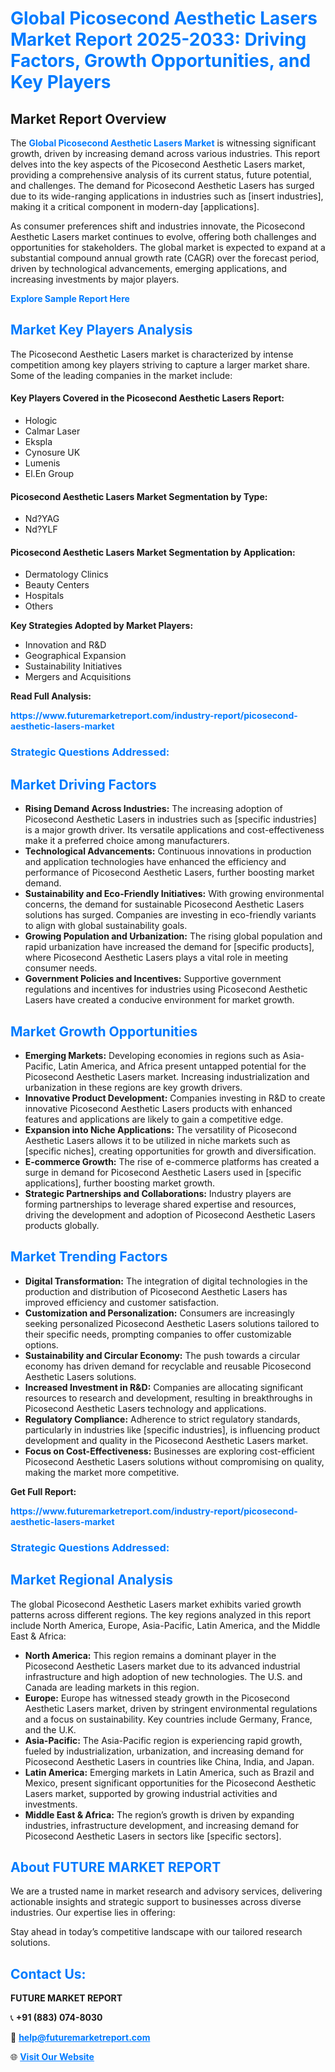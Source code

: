 <h1 style="color: #007BFF;">Global Picosecond Aesthetic Lasers Market Report 2025-2033: Driving Factors, Growth Opportunities, and Key Players</h1>

<section id="overview">
<h2>Market Report Overview</h2>
<p>The <a href="https://www.futuremarketreport.com/industry-report/picosecond-aesthetic-lasers-market" style="color: #007BFF; text-decoration: none;"><strong>Global Picosecond Aesthetic Lasers Market</strong></a> is witnessing significant growth, driven by increasing demand across various industries. This report delves into the key aspects of the Picosecond Aesthetic Lasers market, providing a comprehensive analysis of its current status, future potential, and challenges. The demand for Picosecond Aesthetic Lasers has surged due to its wide-ranging applications in industries such as [insert industries], making it a critical component in modern-day [applications].</p>
<p>As consumer preferences shift and industries innovate, the Picosecond Aesthetic Lasers market continues to evolve, offering both challenges and opportunities for stakeholders. The global market is expected to expand at a substantial compound annual growth rate (CAGR) over the forecast period, driven by technological advancements, emerging applications, and increasing investments by major players.</p>
</section>

<section id="overview">
<p><a href="https://www.futuremarketreport.com/request-sample/reportId=62366" style="color: #007BFF; text-decoration: none;"><strong>Explore Sample Report Here</strong></a></p>
</section>

<section id="key-players">
<h2 style="color: #007BFF;">Market Key Players Analysis</h2>
<p>The Picosecond Aesthetic Lasers market is characterized by intense competition among key players striving to capture a larger market share. Some of the leading companies in the market include:</p>
<h4>Key Players Covered in the Picosecond Aesthetic Lasers Report:</h4>
<ul><li>Hologic</li><li>Calmar Laser</li><li>Ekspla</li><li>Cynosure UK</li><li>Lumenis</li><li>El.En Group</li></ul>
<h4>Picosecond Aesthetic Lasers Market Segmentation by Type:</h4>
<ul><li>Nd?YAG</li><li>Nd?YLF</li></ul>

<h4>Picosecond Aesthetic Lasers Market Segmentation by Application:</h4>
<ul><li>Dermatology Clinics</li><li>Beauty Centers</li><li>Hospitals</li><li>Others</li></ul>
<p><strong>Key Strategies Adopted by Market Players:</strong></p>
<ul>
<li>Innovation and R&D</li>
<li>Geographical Expansion</li>
<li>Sustainability Initiatives</li>
<li>Mergers and Acquisitions</li>
</ul>
</section>

<section>
<p><strong>Read Full Analysis: </strong></p><a href="https://www.futuremarketreport.com/industry-report/picosecond-aesthetic-lasers-market" style="color: #007BFF; text-decoration: none;"><strong>https://www.futuremarketreport.com/industry-report/picosecond-aesthetic-lasers-market</strong></a>
<h3 style="color: #007BFF;">Strategic Questions Addressed:</h3>
</section>

<section id="driving-factors">
<h2 style="color: #007BFF;">Market Driving Factors</h2>
<ul>
<li><strong>Rising Demand Across Industries:</strong> The increasing adoption of Picosecond Aesthetic Lasers in industries such as [specific industries] is a major growth driver. Its versatile applications and cost-effectiveness make it a preferred choice among manufacturers.</li>
<li><strong>Technological Advancements:</strong> Continuous innovations in production and application technologies have enhanced the efficiency and performance of Picosecond Aesthetic Lasers, further boosting market demand.</li>
<li><strong>Sustainability and Eco-Friendly Initiatives:</strong> With growing environmental concerns, the demand for sustainable Picosecond Aesthetic Lasers solutions has surged. Companies are investing in eco-friendly variants to align with global sustainability goals.</li>
<li><strong>Growing Population and Urbanization:</strong> The rising global population and rapid urbanization have increased the demand for [specific products], where Picosecond Aesthetic Lasers plays a vital role in meeting consumer needs.</li>
<li><strong>Government Policies and Incentives:</strong> Supportive government regulations and incentives for industries using Picosecond Aesthetic Lasers have created a conducive environment for market growth.</li>
</ul>
</section>

<section id="growth-opportunities">
<h2 style="color: #007BFF;">Market Growth Opportunities</h2>
<ul>
<li><strong>Emerging Markets:</strong> Developing economies in regions such as Asia-Pacific, Latin America, and Africa present untapped potential for the Picosecond Aesthetic Lasers market. Increasing industrialization and urbanization in these regions are key growth drivers.</li>
<li><strong>Innovative Product Development:</strong> Companies investing in R&D to create innovative Picosecond Aesthetic Lasers products with enhanced features and applications are likely to gain a competitive edge.</li>
<li><strong>Expansion into Niche Applications:</strong> The versatility of Picosecond Aesthetic Lasers allows it to be utilized in niche markets such as [specific niches], creating opportunities for growth and diversification.</li>
<li><strong>E-commerce Growth:</strong> The rise of e-commerce platforms has created a surge in demand for Picosecond Aesthetic Lasers used in [specific applications], further boosting market growth.</li>
<li><strong>Strategic Partnerships and Collaborations:</strong> Industry players are forming partnerships to leverage shared expertise and resources, driving the development and adoption of Picosecond Aesthetic Lasers products globally.</li>
</ul>
</section>

<section id="trending-factors">
<h2 style="color: #007BFF;">Market Trending Factors</h2>
<ul>
<li><strong>Digital Transformation:</strong> The integration of digital technologies in the production and distribution of Picosecond Aesthetic Lasers has improved efficiency and customer satisfaction.</li>
<li><strong>Customization and Personalization:</strong> Consumers are increasingly seeking personalized Picosecond Aesthetic Lasers solutions tailored to their specific needs, prompting companies to offer customizable options.</li>
<li><strong>Sustainability and Circular Economy:</strong> The push towards a circular economy has driven demand for recyclable and reusable Picosecond Aesthetic Lasers solutions.</li>
<li><strong>Increased Investment in R&D:</strong> Companies are allocating significant resources to research and development, resulting in breakthroughs in Picosecond Aesthetic Lasers technology and applications.</li>
<li><strong>Regulatory Compliance:</strong> Adherence to strict regulatory standards, particularly in industries like [specific industries], is influencing product development and quality in the Picosecond Aesthetic Lasers market.</li>
<li><strong>Focus on Cost-Effectiveness:</strong> Businesses are exploring cost-efficient Picosecond Aesthetic Lasers solutions without compromising on quality, making the market more competitive.</li>
</ul>
</section>

<section>
<p><strong>Get Full Report: </strong></p><a href="https://www.futuremarketreport.com/industry-report/picosecond-aesthetic-lasers-market" style="color: #007BFF; text-decoration: none;"><strong>https://www.futuremarketreport.com/industry-report/picosecond-aesthetic-lasers-market</strong></a>
<h3 style="color: #007BFF;">Strategic Questions Addressed:</h3>
</section>


<section id="regional-analysis">
<h2 style="color: #007BFF;">Market Regional Analysis</h2>
<p>The global Picosecond Aesthetic Lasers market exhibits varied growth patterns across different regions. The key regions analyzed in this report include North America, Europe, Asia-Pacific, Latin America, and the Middle East & Africa:</p>
<ul>
<li><strong>North America:</strong> This region remains a dominant player in the Picosecond Aesthetic Lasers market due to its advanced industrial infrastructure and high adoption of new technologies. The U.S. and Canada are leading markets in this region.</li>
<li><strong>Europe:</strong> Europe has witnessed steady growth in the Picosecond Aesthetic Lasers market, driven by stringent environmental regulations and a focus on sustainability. Key countries include Germany, France, and the U.K.</li>
<li><strong>Asia-Pacific:</strong> The Asia-Pacific region is experiencing rapid growth, fueled by industrialization, urbanization, and increasing demand for Picosecond Aesthetic Lasers in countries like China, India, and Japan.</li>
<li><strong>Latin America:</strong> Emerging markets in Latin America, such as Brazil and Mexico, present significant opportunities for the Picosecond Aesthetic Lasers market, supported by growing industrial activities and investments.</li>
<li><strong>Middle East & Africa:</strong> The region’s growth is driven by expanding industries, infrastructure development, and increasing demand for Picosecond Aesthetic Lasers in sectors like [specific sectors].</li>
</ul>
</section>

<footer>
<h2 style="color: #007BFF;">About FUTURE MARKET REPORT</h2>
<p>We are a trusted name in market research and advisory services, delivering actionable insights and strategic support to businesses across diverse industries. Our expertise lies in offering:</p>

<p>Stay ahead in today’s competitive landscape with our tailored research solutions.</p>

<h2 style="color: #007BFF;">Contact Us:</h2>
<p><strong>FUTURE MARKET REPORT</strong></p>
<p>📞 <strong>+91 (883) 074-8030</strong></p>
<p>📧 <strong><a href="mailto:help@futuremarketreport.com" style="color: #007BFF;">help@futuremarketreport.com</a></strong></p>
<p>🌐 <strong><a href="https://www.futuremarketreport.com/" style="color: #007BFF;">Visit Our Website</a></strong></p>
</footer>